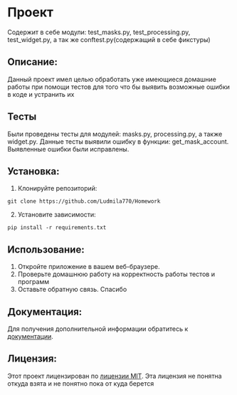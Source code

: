# Проект 

Содержит в себе модули: test_masks.py, 
test_processing.py, test_widget.py, а так же 
conftest.py(содержащий в себе фикстуры)

## Описание:

Данный проект имел целью обработать уже имеющиеся
домашние работы при помощи тестов для того что бы 
выявить возможные ошибки в коде и устранить их

## Тесты

Были проведены тесты для модулей: masks.py, processing.py, 
а также widget.py. Данные тесты выявили ошибку в функции:
get_mask_account. Выявленные ошибки были исправлены.

## Установка:

1. Клонируйте репозиторий:
```
git clone https://github.com/Ludmila770/Homework
```
2. Установите зависимости:
```
pip install -r requirements.txt
```
## Использование:

1. Откройте приложение в вашем веб-браузере.
2. Проверьте домашнюю работу на корректность работы тестов и программ
3. Оставьте обратную связь. Спасибо

## Документация:

Для получения дополнительной информации обратитесь к [документации](docs/README.md).

## Лицензия:

Этот проект лицензирован по [лицензии MIT](LICENSE). Эта лицензия не понятна откуда взята и не понятно пока от куда берется
